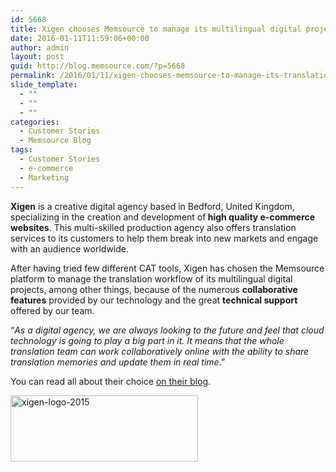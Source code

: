 ```yaml
---
id: 5668
title: Xigen chooses Memsource to manage its multilingual digital projects
date: 2016-01-11T11:59:06+00:00
author: admin
layout: post
guid: http://blog.memsource.com/?p=5668
permalink: /2016/01/11/xigen-chooses-memsource-to-manage-its-translation-workflow/
slide_template:
  - ""
  - ""
  - ""
categories:
  - Customer Stories
  - Memsource Blog
tags:
  - Customer Stories
  - e-commerce
  - Marketing
---
```

**Xigen** <span style="font-weight: 400;">is a creative digital agency based in Bedford, United Kingdom, specializing in the creation and development of<strong> high quality e-commerce websites</strong>. This multi-skilled production agency also offers translation services to its customers to help them break into new markets and engage with an audience worldwide. </span>

<span style="font-weight: 400;">After having tried few different CAT tools, Xigen has chosen the Memsource platform to manage the translation workflow of its multilingual digital projects, among other things, because of the numerous <strong>collaborative features</strong> provided by our technology and the great <strong>technical support</strong> offered by our team. </span>

<span style="font-weight: 400;">“</span>_<span style="font-weight: 400;">As a digital agency, we are always looking to the future and feel that cloud technology is going to play a big part in it. It means that the whole translation team can work collaboratively online with the ability to share translation memories and update them in real time</span>_<span style="font-weight: 400;">.”</span>

<span style="font-weight: 400;">You can read all about their choice </span><a href="https://www.xigen.co.uk/web-design-blog/2015/12/why-memsource/" target="_blank"><span style="font-weight: 400;">on their blog</span></a><span style="font-weight: 400;">.</span>

<img class="alignnone wp-image-5688 size-medium" src="/wp-content/uploads/2016/01/xigen-logo-2015-300x106.png" alt="xigen-logo-2015" width="300" height="106" data-id="5688" />